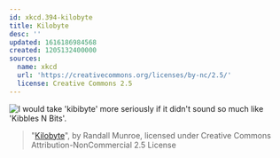 ```yaml
---
id: xkcd.394-kilobyte
title: Kilobyte
desc: ''
updated: 1616186984568
created: 1205132400000
sources:
  name: xkcd
  url: 'https://creativecommons.org/licenses/by-nc/2.5/'
  license: Creative Commons 2.5
---
```

![I would take 'kibibyte' more seriously if it didn't sound so much like 'Kibbles N Bits'.](https://imgs.xkcd.com/comics/kilobyte.png)
> "[Kilobyte](https://xkcd.com/394/)", by Randall Munroe, licensed under Creative Commons Attribution-NonCommercial 2.5 License
